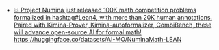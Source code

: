 - [💥 Project Numina just released 100K math competition problems formalized in hashtag#Lean4, with more than 20K human annotations.
Paired with Kimina-Prover, Kimina-autoformalizer, CombiBench, these will advance open-source AI for formal math!](https://www.linkedin.com/feed/?highlightedUpdateUrn=urn%3Ali%3Aactivity%3A7357107848020971520&highlightedUpdateType=SHARED_BY_YOUR_NETWORK&origin=SHARED_BY_YOUR_NETWORK&showCommentBox=true)
 <https://huggingface.co/datasets/AI-MO/NuminaMath-LEAN>
